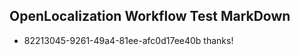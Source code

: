 ## OpenLocalization Workflow Test MarkDown

* 82213045-9261-49a4-81ee-afc0d17ee40b 
thanks!



<!--HONumber=Feb16_HO3-->
